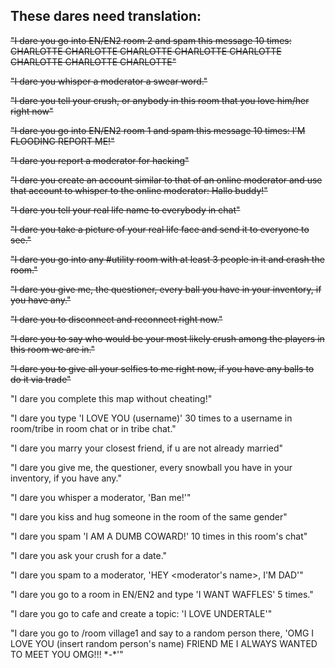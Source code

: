 ## These dares need translation:

~~"I dare you go into EN/EN2 room 2 and spam this message 10 times: CHARLOTTE CHARLOTTE CHARLOTTE CHARLOTTE CHARLOTTE CHARLOTTE CHARLOTTE CHARLOTTE"~~

~~"I dare you whisper a moderator a swear word."~~

~~"I dare you tell your crush, or anybody in this room that you love him/her right now"~~

~~"I dare you go into EN/EN2 room 1 and spam this message 10 times: I'M FLOODING REPORT ME!"~~

~~"I dare you report a moderator for hacking"~~

~~"I dare you create an account similar to that of an online moderator and use that account to whisper to the online moderator: Hallo buddy!"~~

~~"I dare you tell your real life name to everybody in chat"~~

~~"I dare you take a picture of your real life face and send it to everyone to see."~~

~~"I dare you go into any #utility room with at least 3 people in it and crash the room."~~

~~"I dare you give me, the questioner, every ball you have in your inventory, if you have any."~~

~~"I dare you to disconnect and reconnect right now."~~

~~"I dare you to say who would be your most likely crush among the players in this room we are in."~~

~~"I dare you to give all your selfies to me right now, if you have any balls to do it via trade"~~

"I dare you complete this map without cheating!"

"I dare you type 'I LOVE YOU (username)' 30 times to a username in room/tribe in room chat or in tribe chat."

"I dare you marry your closest friend, if u are not already married"

"I dare you give me, the questioner, every snowball you have in your inventory, if you have any."

"I dare you whisper a moderator, 'Ban me!'"

"I dare you kiss and hug someone in the room of the same gender"

"I dare you spam 'I AM A DUMB COWARD!' 10 times in this room's chat"

"I dare you ask your crush for a date."

"I dare you spam to a moderator, 'HEY <moderator's name>, I'M DAD'"

"I dare you go to a room in EN/EN2 and type 'I WANT WAFFLES' 5 times."

"I dare you go to cafe and create a topic: 'I LOVE UNDERTALE'"

"I dare you go to /room village1 and say to a random person there, 'OMG I LOVE YOU (insert random person's name) FRIEND ME I ALWAYS WANTED TO MEET YOU OMG!!! \*-\*'"
